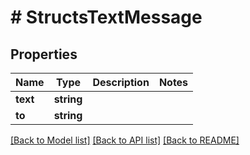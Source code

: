 # # StructsTextMessage

## Properties

Name | Type | Description | Notes
------------ | ------------- | ------------- | -------------
**text** | **string** |  |
**to** | **string** |  |

[[Back to Model list]](../../README.md#models) [[Back to API list]](../../README.md#endpoints) [[Back to README]](../../README.md)
